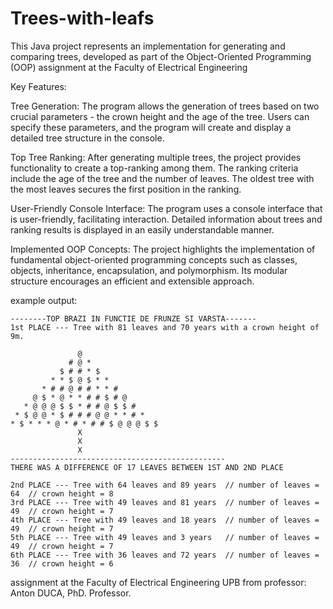 # Trees-with-leafs
 This Java project represents an implementation for generating and comparing trees, developed as part of the Object-Oriented Programming (OOP) assignment at the Faculty of Electrical Engineering
 
  Key Features:

Tree Generation: The program allows the generation of trees based on two crucial parameters - the crown height and the age of the tree. Users can specify these parameters, and the program will create and display a detailed tree structure in the console.

Top Tree Ranking: After generating multiple trees, the project provides functionality to create a top-ranking among them. The ranking criteria include the age of the tree and the number of leaves. The oldest tree with the most leaves secures the first position in the ranking.

User-Friendly Console Interface: The program uses a console interface that is user-friendly, facilitating interaction. Detailed information about trees and ranking results is displayed in an easily understandable manner.

Implemented OOP Concepts: The project highlights the implementation of fundamental object-oriented programming concepts such as classes, objects, inheritance, encapsulation, and polymorphism. Its modular structure encourages an efficient and extensible approach.
 
 example output:
 ```
 --------TOP BRAZI IN FUNCTIE DE FRUNZE SI VARSTA------- 
 1st PLACE --- Tree with 81 leaves and 70 years with a crown height of 9m.
          
                @ 
              # @ * 
            $ # # * $ 
          * * $ @ $ * * 
        * # # @ # # * * # 
      @ $ * @ * * # # $ # @ 
    * @ @ @ $ $ * # # @ $ $ # 
  * $ @ @ * $ # # # @ @ * * # * 
* $ * * * @ * # * # # $ @ @ @ $ $ 
                X
                X
                X
 ------------------------------------------------
 THERE WAS A DIFFERENCE OF 17 LEAVES BETWEEN 1ST AND 2ND PLACE

2nd PLACE --- Tree with 64 leaves and 89 years  // number of leaves = 64  // crown height = 8
3rd PLACE --- Tree with 49 leaves and 81 years  // number of leaves = 49  // crown height = 7
4th PLACE --- Tree with 49 leaves and 18 years  // number of leaves = 49  // crown height = 7
5th PLACE --- Tree with 49 leaves and 3 years   // number of leaves = 49  // crown height = 7
6th PLACE --- Tree with 36 leaves and 72 years  // number of leaves = 36  // crown height = 6
```


assignment at the Faculty of Electrical Engineering UPB from professor: Anton DUCA, PhD. Professor.
</br>

